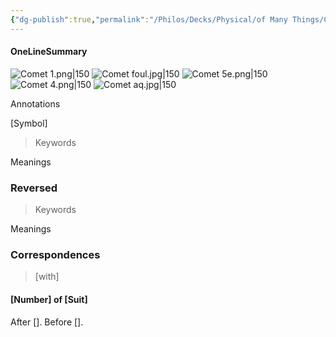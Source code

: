```yaml
---
{"dg-publish":true,"permalink":"/Philos/Decks/Physical/of Many Things/Card Meanings/Comet/"}
---
```


#### OneLineSummary

![Comet 1.png|150](/img/user/Philos/Decks/Physical/of%20Many%20Things/Cards/Cultzilla/Comet%201.png) ![Comet foul.jpg|150](/img/user/Philos/Decks/Physical/of%20Many%20Things/Cards/Foulsham/Comet%20foul.jpg) ![Comet 5e.png|150](/img/user/Philos/Decks/Physical/of%20Many%20Things/Cards/2023%20Official/Comet%205e.png) ![Comet 4.png|150](/img/user/Philos/Decks/Physical/of%20Many%20Things/Cards/Comet%204.png) ![Comet aq.jpg|150](/img/user/Philos/Decks/Physical/of%20Many%20Things/Cards/Alexandra%20Quinby/Comet%20aq.jpg) 

Annotations

[Symbol] 

> Keywords

Meanings

### Reversed

> Keywords

Meanings

### Correspondences

> [with]

#### [Number] of [Suit]
After [].
Before [].
